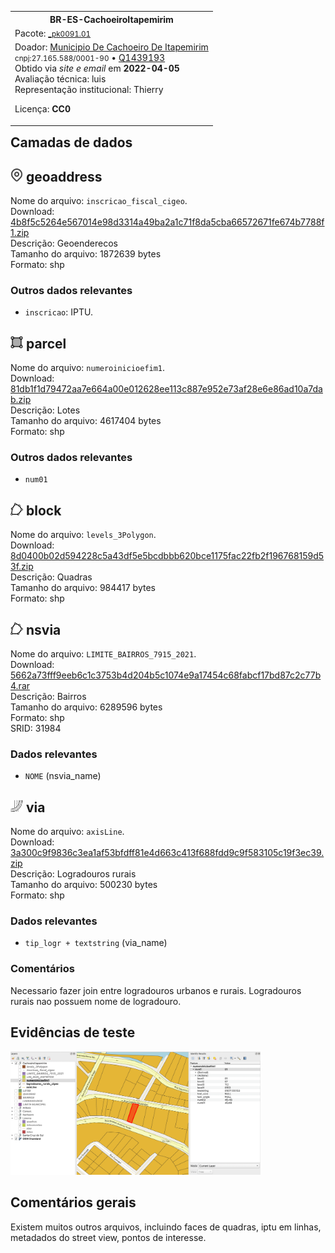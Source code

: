 <aside>
<table align="right">
<tr><th>BR-ES-CachoeiroItapemirim</th></tr>
<tr><td>
Pacote: <a target="_git" href="http://git.digital-guard.org/preserv-BR/blob/main/data/ES/CachoeiroItapemirim/_pk0091.01"><small>_pk0091.01</small></a>
</td></tr>
<tr><td>
Doador: <a rel="external" target="_doador" href="https://www.cachoeiro.es.gov.br/">Municipio De Cachoeiro De Itapemirim</a><br/>
<small>cnpj:27.165.588/0001-90</small> • <a rel="external" target="_doador" href="https://www.wikidata.org/wiki/Q1439193">Q1439193</a></small><br/>
Obtido via <i>site e email</i> em <b>2022-04-05</b><br/>
Avaliação técnica: luis<br/>
Representação institucional: Thierry<br/>

Licença: <b>CC0</b>
</td></tr>
</table>
</aside>

<section>

# Camadas de dados
## <img src="https://raw.githubusercontent.com/digital-guard/preserv/main/docs/assets/layerIcon-geoaddress.png" alt="geoaddress" width="20"/> geoaddress

Nome do arquivo: `inscricao_fiscal_cigeo`.<br/>Download: <a title="SHA256" href="http://dl.digital-guard.org/4b8f5c5264e567014e98d3314a49ba2a1c71f8da5cba66572671fe674b7788f1.zip">4b8f5c5264e567014e98d3314a49ba2a1c71f8da5cba66572671fe674b7788f1.zip</a><br/>Descrição: Geoenderecos<br/>Tamanho do arquivo: 1872639 bytes<br/>Formato: shp

### Outros dados relevantes
* `inscricao`: IPTU.



## <img src="https://raw.githubusercontent.com/digital-guard/preserv/main/docs/assets/layerIcon-parcel.png" alt="parcel" width="20"/> parcel

Nome do arquivo: `numeroinicioefim1`.<br/>Download: <a title="SHA256" href="http://dl.digital-guard.org/81db1f1d79472aa7e664a00e012628ee113c887e952e73af28e6e86ad10a7dab.zip">81db1f1d79472aa7e664a00e012628ee113c887e952e73af28e6e86ad10a7dab.zip</a><br/>Descrição: Lotes<br/>Tamanho do arquivo: 4617404 bytes<br/>Formato: shp

### Outros dados relevantes
* `num01`



## <img src="https://raw.githubusercontent.com/digital-guard/preserv/main/docs/assets/layerIcon-block.png" alt="block" width="20"/> block

Nome do arquivo: `levels_3Polygon`.<br/>Download: <a title="SHA256" href="http://dl.digital-guard.org/8d0400b02d594228c5a43df5e5bcdbbb620bce1175fac22fb2f196768159d53f.zip">8d0400b02d594228c5a43df5e5bcdbbb620bce1175fac22fb2f196768159d53f.zip</a><br/>Descrição: Quadras<br/>Tamanho do arquivo: 984417 bytes<br/>Formato: shp




## <img src="https://raw.githubusercontent.com/digital-guard/preserv/main/docs/assets/layerIcon-nsvia.png" alt="nsvia" width="20"/> nsvia

Nome do arquivo: `LIMITE_BAIRROS_7915_2021`.<br/>Download: <a title="SHA256" href="http://dl.digital-guard.org/5662a73fff9eeb6c1c3753b4d204b5c1074e9a17454c68fabcf17bd87c2c77b4.rar">5662a73fff9eeb6c1c3753b4d204b5c1074e9a17454c68fabcf17bd87c2c77b4.rar</a><br/>Descrição: Bairros<br/>Tamanho do arquivo: 6289596 bytes<br/>Formato: shp<br/>SRID: 31984

### Dados relevantes
* `NOME` (nsvia_name)



## <img src="https://raw.githubusercontent.com/digital-guard/preserv/main/docs/assets/layerIcon-via.png" alt="via" width="20"/> via

Nome do arquivo: `axisLine`.<br/>Download: <a title="SHA256" href="http://dl.digital-guard.org/3a300c9f9836c3ea1af53bfdff81e4d663c413f688fdd9c9f583105c19f3ec39.zip">3a300c9f9836c3ea1af53bfdff81e4d663c413f688fdd9c9f583105c19f3ec39.zip</a><br/>Descrição: Logradouros rurais<br/>Tamanho do arquivo: 500230 bytes<br/>Formato: shp

### Dados relevantes
* `tip_logr + textstring` (via_name)


### Comentários
Necessario fazer join entre logradouros urbanos e rurais. Logradouros rurais nao possuem nome de logradouro.


# Evidências de teste
<img src="qgis.png" width="400"/>

# Comentários gerais
Existem muitos outros arquivos, incluindo faces de quadras, iptu em linhas, metadados do street view, pontos de interesse.

</section>
